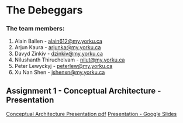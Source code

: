 # The Debeggars

### The team members:
1. Alain Ballen - <alain612@my.yorku.ca>
2. Arjun Kaura - <arjunka@my.yorku.ca>
3. Davyd Zinkiv - <dzinkiv@my.yorku.ca>
4. Nilushanth Thiruchelvam - <nilut@my.yorku.ca>
5. Peter Lewyckyj - <peterlew@my.yorku.ca>
6. Xu Nan Shen - <jshenxn@my.yorku.ca>

## Assignment 1 - Conceptual Architecture - Presentation
[Conceptual Architecture Presentation pdf](/Conceptual-Architecture-Presentation-(Debeggars).pdf)
[Presentation - Google Slides]([https://docs.google.com/presentation/d/11lFOwYFlJZ_FJkNCPLy7FtYN2fSNOHvpnXK_t4dfV5o/edit?usp=sharing])
